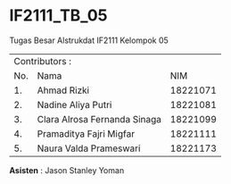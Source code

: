 # IF2111_TB_05
Tugas Besar Alstrukdat IF2111 
Kelompok 05

<table>
    <tr>
        <td colspan=3 align="left">Contributors :</td>
    </tr>
    <tr>
        <td>No.</td>
        <td>Nama</td>
        <td>NIM</td>
    </tr>
    <tr>
        <td>1.</td>
        <td>Ahmad Rizki</td>
        <td>18221071</td>
    </tr>
    <tr>
        <td>2.</td>
        <td>Nadine Aliya Putri</td>
        <td>18221081</td>
    </tr>
    <tr>
        <td>3.</td>
        <td>Clara Alrosa Fernanda Sinaga</td>
        <td>18221099</td>
    </tr>
    <tr>
        <td>4.</td>
        <td>Pramaditya Fajri Migfar</td>
        <td>18221111</td>
    </tr>
    <tr>
        <td>5.</td>
        <td>Naura Valda Prameswari</td>
        <td>18221173</td>
    </tr>
</table>

**Asisten** : Jason Stanley Yoman
